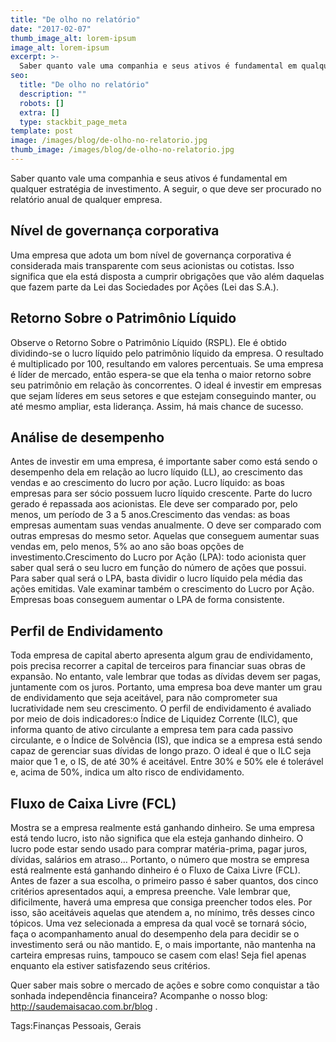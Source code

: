 ```yaml
---
title: "De olho no relatório"
date: "2017-02-07"
thumb_image_alt: lorem-ipsum
image_alt: lorem-ipsum
excerpt: >-
  Saber quanto vale uma companhia e seus ativos é fundamental em qualquer estratégia de investimento. A seguir, o que deve ser procurado no relatório anual de qualquer empresa.
seo:
  title: "De olho no relatório"
  description: ""
  robots: []
  extra: []
  type: stackbit_page_meta
template: post
image: /images/blog/de-olho-no-relatorio.jpg
thumb_image: /images/blog/de-olho-no-relatorio.jpg
---
```


Saber quanto vale uma companhia e seus ativos é fundamental em qualquer estratégia de investimento. A seguir, o que deve ser procurado no relatório anual de qualquer empresa.

## Nível de governança corporativa

Uma empresa que adota um bom nível de governança corporativa é considerada mais transparente com seus acionistas ou cotistas. Isso significa que ela está disposta a cumprir obrigações que vão além daquelas que fazem parte da Lei das Sociedades por Ações (Lei das S.A.).

## Retorno Sobre o Patrimônio Líquido

Observe o Retorno Sobre o Patrimônio Líquido (RSPL). Ele é obtido dividindo-se o lucro líquido pelo patrimônio líquido da empresa. O resultado é multiplicado por 100, resultando em valores percentuais. Se uma empresa é líder de mercado, então espera-se que ela tenha o maior retorno sobre seu patrimônio em relação às concorrentes. O ideal é investir em empresas que sejam líderes em seus setores e que estejam conseguindo manter, ou até mesmo ampliar, esta liderança. Assim, há mais chance de sucesso.

## Análise de desempenho

Antes de investir em uma empresa, é importante saber como está sendo o desempenho dela em relação ao lucro líquido (LL), ao crescimento das vendas e ao crescimento do lucro por ação.
Lucro líquido: as boas empresas para ser sócio possuem lucro líquido crescente. Parte do lucro gerado é repassada aos acionistas. Ele deve ser comparado por, pelo menos, um período de 3 a 5 anos.Crescimento das vendas: as boas empresas aumentam suas vendas anualmente. O deve ser comparado com outras empresas do mesmo setor. Aquelas que conseguem aumentar suas vendas em, pelo menos, 5% ao ano são boas opções de investimento.Crescimento do Lucro por Ação (LPA): todo acionista quer saber qual será o seu lucro em função do número de ações que possui. Para saber qual será o LPA, basta dividir o lucro líquido pela média das ações emitidas. Vale examinar também o crescimento do Lucro por Ação. Empresas boas conseguem aumentar o LPA de forma consistente.

## Perfil de Endividamento

Toda empresa de capital aberto apresenta algum grau de endividamento, pois precisa recorrer a capital de terceiros para financiar suas obras de expansão. No entanto, vale lembrar que todas as dívidas devem ser pagas, juntamente com os juros. Portanto, uma empresa boa deve manter um grau de endividamento que seja aceitável, para não comprometer sua lucratividade nem seu crescimento. O perfil de endividamento é avaliado por meio de dois indicadores:o Índice de Liquidez Corrente (ILC), que informa quanto de ativo circulante a empresa tem para cada passivo circulante, e o Índice de Solvência (IS), que indica se a empresa está sendo capaz de gerenciar suas dívidas de longo prazo. O ideal é que o ILC seja maior que 1 e, o IS, de até 30% é aceitável. Entre 30% e 50% ele é tolerável e, acima de 50%, indica um alto risco de endividamento.

## Fluxo de Caixa Livre (FCL)

Mostra se a empresa realmente está ganhando dinheiro. Se uma empresa está tendo lucro, isto não significa que ela esteja ganhando dinheiro. O lucro pode estar sendo usado para comprar matéria-prima, pagar juros, dívidas, salários em atraso… Portanto, o número que mostra se empresa está realmente está ganhando dinheiro é o Fluxo de Caixa Livre (FCL).
Antes de fazer a sua escolha, o primeiro passo é saber quantos, dos cinco critérios apresentados aqui, a empresa preenche. Vale lembrar que, dificilmente, haverá uma empresa que consiga preencher todos eles. Por isso, são aceitáveis aquelas que atendem a, no mínimo, três desses cinco tópicos. Uma vez selecionada a empresa da qual você se tornará sócio, faça o acompanhamento anual do desempenho dela para decidir se o investimento será ou não mantido. E, o mais importante, não mantenha na carteira empresas ruins, tampouco se casem com elas! Seja fiel apenas enquanto ela estiver satisfazendo seus critérios.

Quer saber mais sobre o mercado de ações e sobre como conquistar a tão sonhada independência financeira? Acompanhe o nosso blog: http://saudemaisacao.com.br/blog .

Tags:Finanças Pessoais, Gerais
